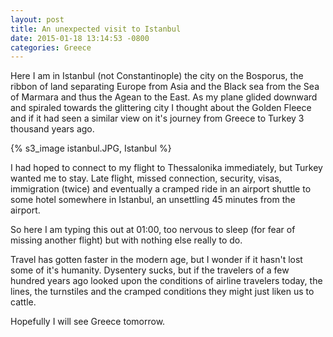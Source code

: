 ```yaml
---
layout: post
title: An unexpected visit to Istanbul
date: 2015-01-18 13:14:53 -0800
categories: Greece
---
```


Here I am in Istanbul (not Constantinople) the city on the Bosporus, the ribbon
of land separating Europe from Asia and the Black sea from the Sea of Marmara
and thus the Agean to the East. As my plane glided downward and spiraled towards the glittering
city I thought about the Golden Fleece and if it had seen a similar view on it's journey from Greece to
Turkey 3 thousand years ago.

{% s3_image istanbul.JPG, Istanbul %}

<!--more-->

I had hoped to connect to my flight to Thessalonika immediately, but Turkey wanted me to stay.
Late flight, missed connection, security, visas, immigration (twice) and eventually a cramped ride
in an airport shuttle to some hotel somewhere in Istanbul, an unsettling 45 minutes from the airport.

So here I am typing this out at 01:00, too nervous to sleep (for fear of missing another flight) but with
nothing else really to do.

Travel has gotten faster in the modern age, but I wonder if it hasn't lost some of it's humanity.
Dysentery sucks, but if the travelers of a few hundred years ago looked upon the conditions
of airline travelers today, the lines, the turnstiles and the cramped conditions they might
just liken us to cattle.

Hopefully I will see Greece tomorrow.

